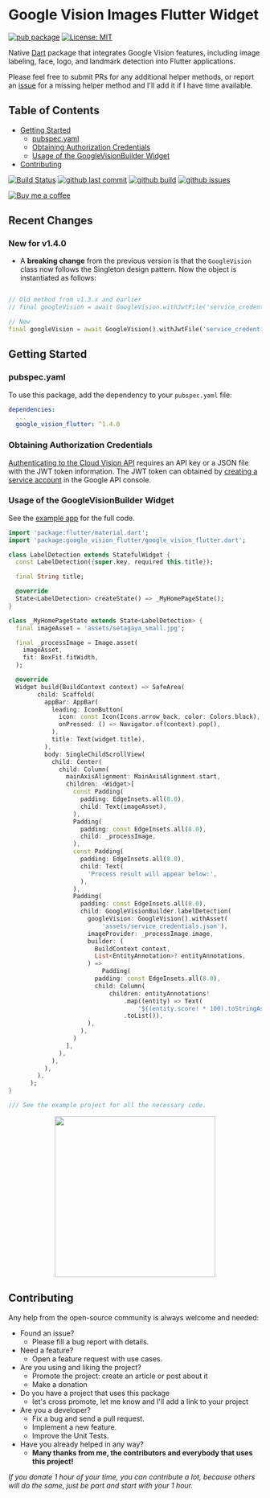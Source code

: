 # Google Vision Images Flutter Widget

[![pub package](https://img.shields.io/pub/v/google_vision_flutter.svg)](https://pub.dartlang.org/packages/google_vision_flutter)
[![License: MIT](https://img.shields.io/badge/License-MIT-yellow.svg)](https://opensource.org/licenses/MIT)

Native [Dart](https://dart.dev/) package that integrates Google Vision features, including image labeling, face, logo, and landmark detection into Flutter applications.

Please feel free to submit PRs for any additional helper methods, or report an [issue](https://github.com/faithoflifedev/google_vision/issues) for a missing helper method and I'll add it if I have time available.

## Table of Contents
- [Getting Started](#getting-started)
  - [pubspec.yaml](#pubspecyaml)
  - [Obtaining Authorization Credentials](#obtaining-authorization-credentials)
  - [Usage of the GoogleVisionBuilder Widget](#usage-of-the-googlevisionbuilder-widget)
- [Contributing](#contributing)


[![Build Status](https://github.com/faithoflifedev/google_vision/workflows/Dart/badge.svg)](https://github.com/faithoflifedev/google_vision/actions) [![github last commit](https://shields.io/github/last-commit/faithoflifedev/google_vision)](https://shields.io/github/last-commit/faithoflifedev/google_vision) [![github build](https://img.shields.io/github/actions/workflow/status/faithoflifedev/google_vision_workspace/flutter.yaml?branch=main)](https://shields.io/github/workflow/status/faithoflifedev/google_vision/Dart) [![github issues](https://shields.io/github/issues/faithoflifedev/google_vision)](https://shields.io/github/issues/faithoflifedev/google_vision)

[![Buy me a coffee](https://www.buymeacoffee.com/assets/img/guidelines/download-assets-1.svg)](https://www.buymeacoffee.com/faithoflif2)

## Recent Changes

### New for v1.4.0
  - A **breaking change** from the previous version is that the `GoogleVision` class now follows the Singleton design pattern.  Now the object is instantiated as follows:
```dart

// Old method from v1.3.x and earlier
// final googleVision = await GoogleVision.withJwtFile('service_credentials.json');

// New
final googleVision = await GoogleVision().withJwtFile('service_credentials.json');
```

## Getting Started

### pubspec.yaml

To use this package, add the dependency to your `pubspec.yaml` file:

```yaml
dependencies:
  ...
  google_vision_flutter: ^1.4.0
```


### Obtaining Authorization Credentials

[Authenticating to the Cloud Vision API](https://cloud.google.com/vision/product-search/docs/auth) requires an API key or a JSON file with the JWT token information.  The JWT token can obtained by [creating a service account](https://cloud.google.com/iam/docs/creating-managing-service-accounts#creating_a_service_account) in the Google API console.

### Usage of the GoogleVisionBuilder Widget

See the [example app](https://github.com/faithoflifedev/google_vision_workspace/tree/main/packages/google_vision_flutter/example) for the full code.

```dart
import 'package:flutter/material.dart';
import 'package:google_vision_flutter/google_vision_flutter.dart';

class LabelDetection extends StatefulWidget {
  const LabelDetection({super.key, required this.title});

  final String title;

  @override
  State<LabelDetection> createState() => _MyHomePageState();
}

class _MyHomePageState extends State<LabelDetection> {
  final imageAsset = 'assets/setagaya_small.jpg';

  final _processImage = Image.asset(
    imageAsset,
    fit: BoxFit.fitWidth,
  );

  @override
  Widget build(BuildContext context) => SafeArea(
        child: Scaffold(
          appBar: AppBar(
            leading: IconButton(
              icon: const Icon(Icons.arrow_back, color: Colors.black),
              onPressed: () => Navigator.of(context).pop(),
            ),
            title: Text(widget.title),
          ),
          body: SingleChildScrollView(
            child: Center(
              child: Column(
                mainAxisAlignment: MainAxisAlignment.start,
                children: <Widget>[
                  const Padding(
                    padding: EdgeInsets.all(8.0),
                    child: Text(imageAsset),
                  ),
                  Padding(
                    padding: const EdgeInsets.all(8.0),
                    child: _processImage,
                  ),
                  const Padding(
                    padding: EdgeInsets.all(8.0),
                    child: Text(
                      'Process result will appear below:',
                    ),
                  ),
                  Padding(
                    padding: const EdgeInsets.all(8.0),
                    child: GoogleVisionBuilder.labelDetection(
                      googleVision: GoogleVision().withAsset(
                          'assets/service_credentials.json'),
                      imageProvider: _processImage.image,
                      builder: (
                        BuildContext context,
                        List<EntityAnnotation>? entityAnnotations,
                      ) =>
                          Padding(
                        padding: const EdgeInsets.all(8.0),
                        child: Column(
                            children: entityAnnotations!
                                .map((entity) => Text(
                                    '${(entity.score! * 100).toStringAsFixed(2)}% - ${entity.description}'))
                                .toList()),
                      ),
                    ),
                  )
                ],
              ),
            ),
          ),
        ),
      );
}

/// See the example project for all the necessary code.

```

<center><img src="https://github.com/faithoflifedev/google_vision_workspace/blob/main/packages/google_vision_flutter/screenshot/face_detection.png?raw=true&amp;v1" width="320"></center>

## Contributing

Any help from the open-source community is always welcome and needed:
- Found an issue?
    - Please fill a bug report with details.
- Need a feature?
    - Open a feature request with use cases.
- Are you using and liking the project?
    - Promote the project: create an article or post about it
    - Make a donation
- Do you have a project that uses this package
    - let's cross promote, let me know and I'll add a link to your project
- Are you a developer?
    - Fix a bug and send a pull request.
    - Implement a new feature.
    - Improve the Unit Tests.
- Have you already helped in any way?
    - **Many thanks from me, the contributors and everybody that uses this project!**

*If you donate 1 hour of your time, you can contribute a lot, because others will do the same, just be part and start with your 1 hour.*